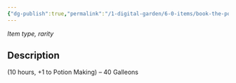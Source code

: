 ```yaml
---
{"dg-publish":true,"permalink":"/1-digital-garden/6-0-items/book-the-potion-makers-almanac/","tags":["#item","#mundane","#book"]}
---
```


*Item type, rarity*

## Description

(10 hours, +1 to Potion Making) – 40 Galleons